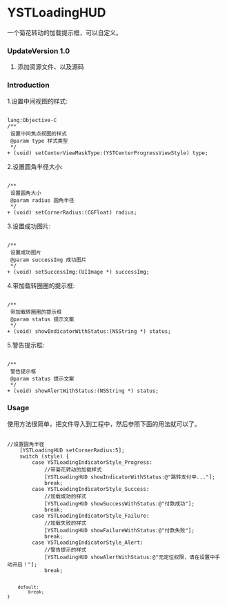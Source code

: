 # YSTLoadingHUD
一个菊花转动的加载提示框，可以自定义。

### UpdateVersion 1.0
1. 添加资源文件、以及源码

### Introduction
<p>1.设置中间视图的样式:</p>
<pre><code>
lang:Objective-C
/**
 设置中间焦点视图的样式
 @param type 样式类型
 */
+ (void) setCenterViewMaskType:(YSTCenterProgressViewStyle) type;
</code></pre>

<p>2.设置圆角半径大小:</p>
<pre><code>
/**
 设置圆角大小
 @param radius 圆角半径
 */
+ (void) setCornerRadius:(CGFloat) radius;
</code></pre>

<p>3.设置成功图片:</p>
<pre><code>
/**
 设置成功图片
 @param successImg 成功图片
 */
+ (void) setSuccessImg:(UIImage *) successImg;
</code></pre>

<p>4.带加载转圈圈的提示框:</p>
<pre><code>
/**
 带加载转圈圈的提示框
 @param status 提示文案
 */
+ (void) showIndicatorWithStatus:(NSString *) status;
</code></pre>

<p>5.警告提示框:</p>
<pre><code>
/**
 警告提示框
 @param status 提示文案
 */
+ (void) showAlertWithStatus:(NSString *) status;
</code></pre>

### Usage
<p>使用方法很简单，把文件导入到工程中，然后参照下面的用法就可以了。</p>
<pre><code>
//设置圆角半径
    [YSTLoadingHUD setCornerRadius:5];
    switch (style) {
        case YSTLoadingIndicatorStyle_Progress:
            //带菊花转动的加载样式
            [YSTLoadingHUD showIndicatorWithStatus:@"跳转支付中..."];
            break;
        case YSTLoadingIndicatorStyle_Success:
            //加载成功的样式
            [YSTLoadingHUD showSuccessWithStatus:@"付款成功"];
            break;
        case YSTLoadingIndicatorStyle_Failure:
            //加载失败的样式
            [YSTLoadingHUD showFailureWithStatus:@"付款失败"];
            break;
        case YSTLoadingIndicatorStyle_Alert:
            //警告提示的样式
            [YSTLoadingHUD showAlertWithStatus:@"无定位权限，请在设置中手动开启！"];
            break;
            
        default:
            break;
    }
</pre></code>
